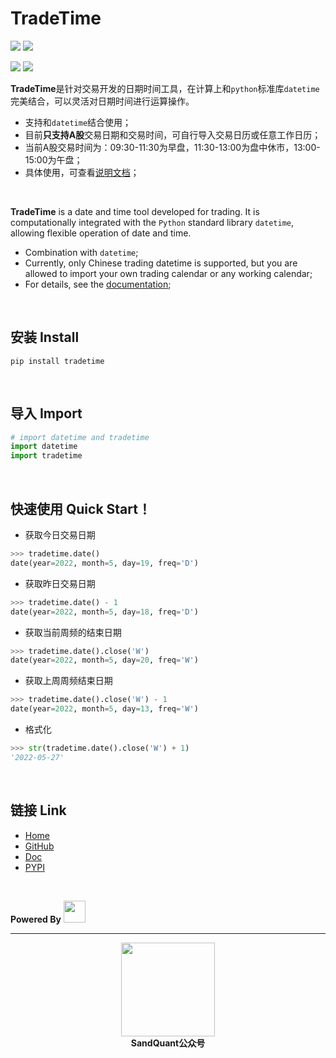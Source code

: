 # TradeTime


![](https://img.shields.io/badge/Version-1.0-red)  ![](https://img.shields.io/badge/python-3.5,3.6,3.7,3.8,3.9-blue)

![](https://img.shields.io/badge/pandas-0b3558)  ![](https://img.shields.io/badge/sandinvest-0b3558)  

**TradeTime**是针对交易开发的日期时间工具，在计算上和`python`标准库`datetime`完美结合，可以灵活对日期时间进行运算操作。

- 支持和`datetime`结合使用；
- 目前**只支持A股**交易日期和交易时间，可自行导入交易日历或任意工作日历；
- 当前A股交易时间为：09:30-11:30为早盘，11:30-13:00为盘中休市，13:00-15:00为午盘；
- 具体使用，可查看[说明文档](https://tradetime.readthedocs.io/en/latest/)；

<br>

**TradeTime** is a date and time tool developed for trading. It is computationally integrated with the `Python` standard library `datetime`, allowing flexible operation of date and time.

- Combination with `datetime`;
- Currently, only Chinese trading datetime is supported, but you are allowed to import your own trading calendar or any working calendar;
- For details, see the [documentation](https://tradetime.readthedocs.io/en/latest/);

<br>

## 安装 Install

```
pip install tradetime
```

<br>

## 导入 Import

```python
# import datetime and tradetime
import datetime
import tradetime
```

<br>

## 快速使用 Quick Start！

- 获取今日交易日期

```python
>>> tradetime.date()
date(year=2022, month=5, day=19, freq='D')
```

- 获取昨日交易日期

```python
>>> tradetime.date() - 1
date(year=2022, month=5, day=18, freq='D')
```

- 获取当前周频的结束日期

```python
>>> tradetime.date().close('W') 
date(year=2022, month=5, day=20, freq='W')
```

- 获取上周周频结束日期

```python
>>> tradetime.date().close('W') - 1
date(year=2022, month=5, day=13, freq='W')
```

- 格式化

```python
>>> str(tradetime.date().close('W') + 1) 
'2022-05-27'
```

<br>

## 链接 Link

- [Home](https://doc.sandquant.com)
- [GitHub](https://github.com/Sand-Quant/TradeTime)
- [Doc](https://tradetime.readthedocs.io/en/latest)
- [PYPI](https://pypi.org/project/TradeTime)

<br>

**Powered By** [<img src="http://www.sandquant.com/icon/sandquant_icon_pure.png" width="35px" height="35px" />](http://doc.sandquant.com) 

---

<div align='center'>
	<img src="http://www.sandquant.com/icon/qrcode_500px.png" width="150px" height="150px" />
</div>
<div align='center'>
    <strong>SandQuant公众号</strong>
</div>
